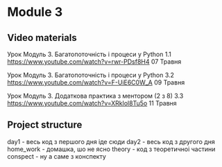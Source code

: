 # Module 3

## Video materials
Урок Модуль 3. Багатопоточність і процеси у Python
1.1 https://www.youtube.com/watch?v=rwr-PDsf8H4
07 Травня

Урок Модуль 3. Багатопоточність і процеси у Python
3.2 https://www.youtube.com/watch?v=F-UiE6C0W_A
09 Травня

Урок Модуль 3. Додаткова практика з ментором (2 з 8)
3.3 https://www.youtube.com/watch?v=XRklol8Tu5o
11 Травня

## Project structure
day1 - весь код з першого дня іде сюди
day2 - весь код з другого дня
home_work - домашка, шо не ясно
theory - код з теоретичноі частини
conspect - ну а саме з конспекту